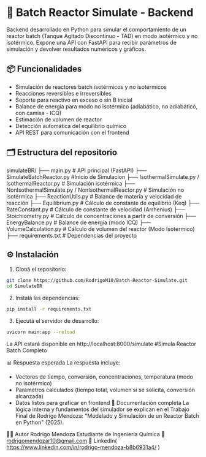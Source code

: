 # 🔬 Batch Reactor Simulate - Backend

Backend desarrollado en Python para simular el comportamiento de un reactor batch (Tanque Agitado Discontinuo - TAD) en modo isotérmico y no isotérmico. Expone una API con FastAPI para recibir parámetros de simulación y devolver resultados numéricos y gráficos.

## 📦 Funcionalidades

- Simulación de reactores batch isotérmicos y no isotérmicos
- Reacciones reversibles e irreversibles
- Soporte para reactivo en exceso o sin B inicial
- Balance de energía para modo no isotérmico (adiabático, no adiabático, con camisa - ICQ)
- Estimación de volumen de reactor
- Detección automática del equilibrio químico
- API REST para comunicación con el frontend

## 🗂️ Estructura del repositorio

simulateBR/
├── main.py # API principal (FastAPI)
├── SimulateBatchReactor.py #Inicio de Simulacion 
├── IsothermalSimulate.py / IsothermalReactor.py # Simulación isotérmica
├── NonIsothermalSimulate.py  / NonIsothermalReactor.py # Simulación no isotérmica
├── ReactionUtils.py # Balance de materia y velocidad de reacción
├── Equilibrium.py # Cálculo de constante de equilibrio (Keq)
├── RateConstant.py # Cálculo de constante de velocidad (Arrhenius)
├── Stoichiometry.py # Cálculo de concentraciones a partir de conversión
├── EnergyBalance.py # Balance de energía (modo ICQ)
├── VolumeCalculation.py # Cálculo de volumen del reactor (Modo Isotermico)
├── requirements.txt # Dependencias del proyecto


## ⚙️ Instalación

1. Cloná el repositorio:

```bash
git clone https://github.com/RodrigoM10/Batch-Reactor-Simulate.git
cd SimulateBR
```
2. Instalá las dependencias:
  ```bash
pip install -r requirements.txt
``` 
3. Ejecutá el servidor de desarrollo:
  ```bash
uvicorn main:app --reload
``` 
La API estará disponible en http://localhost:8000/simulate #Simula Reactor Batch Completo

📊 Respuesta esperada
La respuesta incluye:

* Vectores de tiempo, conversión, concentraciones, temperatura (modo no isotérmico)
* Parámetros calculados (tiempo total, volumen si se solicita, conversión alcanzada)
* Datos listos para graficar en frontend
📖 Documentación completa
La lógica interna y fundamentos del simulador se explican en el Trabajo Final de Rodrigo Mendoza:
"Modelado y Simulación de un Reactor Batch en Python" (2025).

👨‍💻 Autor
Rodrigo Mendoza
Estudiante de Ingeniería Química
📧 rodrigomendozar10@gmail.com
🔗 LinkedIn( https://www.linkedin.com/in/rodrigo-mendoza-b8b6931a4/ )
